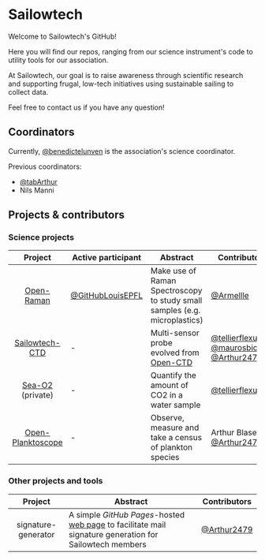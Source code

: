 # Sailowtech

Welcome to Sailowtech's GitHub!

Here you will find our repos, ranging from our science instrument's code to utility tools for our association.

At Sailowtech, our goal is to raise awareness through scientific research and supporting frugal, low-tech initiatives
using sustainable sailing to collect data.

Feel free to contact us if you have any question!

## Coordinators

Currently, [@benedictelunven](https://github.com/benedictelunven) is the association's science coordinator.

Previous coordinators:

- [@tabArthur](https://github.com/tabArthur)
- Nils Manni

## Projects & contributors

### Science projects

|                               Project                                | Active participant                                     | Abstract                                                                                       | Contributors                                                                                                                                               |
|:--------------------------------------------------------------------:|--------------------------------------------------------|------------------------------------------------------------------------------------------------|------------------------------------------------------------------------------------------------------------------------------------------------------------|
|        [Open-Raman](https://github.com/Sailowtech/Open-Raman)        | [@GitHubLouisEPFL](https://github.com/GitHubLouisEPFL) | Make use of Raman Spectroscopy to study small samples (e.g. microplastics)                     | [@Armellle](https://github.com/Armellle)                                                                                                                   |
|    [Sailowtech-CTD](https://github.com/Sailowtech/Sailowtech-CTD)    | -                                                      | Multi-sensor probe evolved from [Open-CTD](https://github.com/OceanographyforEveryone/OpenCTD) | [@tellierflexus](https://github.com/tellierflexus),<br/>[@maurosbicego](https://github.com/maurosbicego),<br/>[@Arthur2479](https://github.com/Arthur2479) |
|       [Sea-O2](https://github.com/Sailowtech/Sea-O2) (private)       | -                                                      | Quantify the amount of CO2 in a water sample                                                   | [@tellierflexus](https://github.com/tellierflexus)                                                                                                         |
| [Open-Planktoscope](https://github.com/Sailowtech/Open-Planktoscope) | -                                                      | Observe, measure and take a census of plankton species                                         | Arthur Blaser,<br/>[@Arthur2479](https://github.com/Arthur2479)                                                                                            |

### Other projects and tools

|       Project       | Abstract                                                                                                                                                    | Contributors                                 |
|:-------------------:|-------------------------------------------------------------------------------------------------------------------------------------------------------------|----------------------------------------------|
| signature-generator | A simple _GitHub Pages_-hosted [web page](https://sailowtech.github.io/signature-generator/) to facilitate mail signature generation for Sailowtech members | [@Arthur2479](https://github.com/Arthur2479) |
